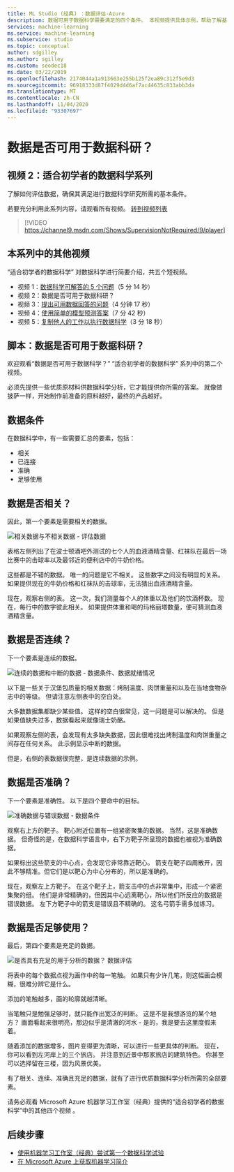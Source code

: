 ```yaml
---
title: ML Studio (经典) ：数据评估-Azure
description: 数据可用于数据科学需要满足的四个条件。 本视频提供具体示例，帮助了解基本数据评估。
services: machine-learning
ms.service: machine-learning
ms.subservice: studio
ms.topic: conceptual
author: sdgilley
ms.author: sgilley
ms.custom: seodec18
ms.date: 03/22/2019
ms.openlocfilehash: 2174044a1a913663e255b125f2ea89c312f5e9d3
ms.sourcegitcommit: 96918333d87f4029d4d6af7ac44635c833abb3da
ms.translationtype: MT
ms.contentlocale: zh-CN
ms.lasthandoff: 11/04/2020
ms.locfileid: "93307697"
---
```

# <a name="is-your-data-ready-for-data-science"></a>数据是否可用于数据科研？
## <a name="video-2-data-science-for-beginners-series"></a>视频 2：适合初学者的数据科学系列
了解如何评估数据，确保其满足进行数据科学研究所需的基本条件。

若要充分利用此系列内容，请观看所有视频。 [转到视频列表](#other-videos-in-this-series)
<br>

> [!VIDEO https://channel9.msdn.com/Shows/SupervisionNotRequired/9/player]
>
>

## <a name="other-videos-in-this-series"></a>本系列中的其他视频
“适合初学者的数据科学”  对数据科学进行简要介绍，共五个短视频。

* 视频 1：[数据科学可解答的 5 个问题](data-science-for-beginners-the-5-questions-data-science-answers.md)（5 分 14 秒） 
* 视频 2：数据是否可用于数据科研？
* 视频 3：[提出可用数据回答的问题](data-science-for-beginners-ask-a-question-you-can-answer-with-data.md)（4 分钟 17 秒） 
* 视频 4：[使用简单的模型预测答案](data-science-for-beginners-predict-an-answer-with-a-simple-model.md)（7 分 42 秒） 
* 视频 5：[复制他人的工作以执行数据科学](data-science-for-beginners-copy-other-peoples-work-to-do-data-science.md)（3 分 18 秒） 

## <a name="transcript-is-your-data-ready-for-data-science"></a>脚本：数据是否可用于数据科研？
欢迎观看“数据是否可用于数据科学？” “适合初学者的数据科学”  系列中的第二个视频。  

必须先提供一些优质原材料供数据科学分析，它才能提供你所需的答案。 就像做披萨一样，开始制作前准备的原料越好，最终的产品越好。 

## <a name="criteria-for-data"></a>数据条件
在数据科学中，有一些需要汇总的要素，包括：

* 相关
* 已连接
* 准确
* 足够使用

## <a name="is-your-data-relevant"></a>数据是否相关？
因此，第一个要素是需要相关的数据。

![相关数据与不相关数据 - 评估数据](./media/data-science-for-beginners-is-your-data-ready-for-data-science/relevant-and-irrelevant-data.png)

表格左侧列出了在波士顿酒吧外测试的七个人的血液酒精含量、红袜队在最后一场比赛中的击球率以及最邻近的便利店中的牛奶价格。

这些都是不错的数据。 唯一的问题是它不相关。 这些数字之间没有明显的关系。 如果提供现在的牛奶价格和红袜队的击球率，无法猜出血液酒精含量。

现在，观察右侧的表。 这一次，我们测量每个人的体重以及他们的饮酒杯数。  现在，每行中的数字彼此相关。 如果提供体重和喝的玛格丽塔数量，便可猜测血液酒精含量。

## <a name="do-you-have-connected-data"></a>数据是否连续？
下一个要素是连续的数据。

![连续的数据和中断的数据 - 数据条件、数据就绪情况](./media/data-science-for-beginners-is-your-data-ready-for-data-science/connected-vs-disconnected-data.png)

以下是一些关于汉堡包质量的相关数据：烤制温度、肉饼重量和以及在当地食物杂志中的等级。 但请注意左侧表中的空白处。

大多数数据集都缺少某些值。 这样的空白很常见，这一问题是可以解决的。 但是如果值缺失过多，数据看起来就像瑞士奶酪。

如果观察左侧的表，会发现有太多缺失数据，因此很难找出烤制温度和肉饼重量之间存在任何关系。 此示例显示中断的数据。

但是，右侧的表数据很完整，是连续数据的示例。

## <a name="is-your-data-accurate"></a>数据是否准确？
下一个要素是准确性。 以下是四个要命中的目标。

![准确数据与错误数据 - 数据条件](./media/data-science-for-beginners-is-your-data-ready-for-data-science/inaccurate-vs-accurate-data.png)

观察右上方的靶子。 靶心附近位置有一组紧密聚集的数据。 当然，这是准确数据。 但奇怪的是，在数据科学语言中，右下方靶子所呈现的数据也被视为准确数据。

如果标出这些箭支的中心点，会发现它非常靠近靶心。 箭支在靶子四周散开，因此不够精准。但它们是以靶心为中心分布的，所以是准确的。

现在，观察左上方靶子。 在这个靶子上，箭支击中的点非常集中，形成一个紧密集聚的组。 他们是非常精确的，但因其中心远离靶心，所以他们所反应的数据是错误数据。 左下方靶子中的箭支是错误且不精确的。 这名弓箭手需多加练习。

## <a name="do-you-have-enough-data-to-work-with"></a>数据是否足够使用？
最后，第四个要素是充足的数据。

![是否具有充足的用于分析的数据？ 数据评估](./media/data-science-for-beginners-is-your-data-ready-for-data-science/barely-enough-data.png)

将表中的每个数据点视为画作中的每一笔触。 如果只有少许几笔，则这幅画会模糊，很难分辨它是什么。

添加的笔触越多，画的轮廓就越清晰。

当笔触只是勉强足够时，就只能作出宽泛的判断。 这是不是我想游览的某个地方？ 画面看起来很明亮，那边似乎是清澈的河水 - 是的，我是要去这里度假来着。

随着添加的数据增多，图片变得更为清晰，可以进行一些更具体的判断。 现在，你可以看到左河岸上的三个旅店。 并注意到近景中那家旅店的建筑特色。 你甚至可以选择留在三楼，因为风景优美。

有了相关、连续、准确且充足的数据，就有了进行优质数据科学分析所需的全部要素。

请务必观看 Microsoft Azure 机器学习工作室（经典）提供的“适合初学者的数据科学”中的其他四个视频  。

## <a name="next-steps"></a>后续步骤
* [使用机器学习工作室（经典）尝试第一个数据科学试验](create-experiment.md)
* [在 Microsoft Azure 上获取机器学习简介](../overview-what-is-azure-ml.md)